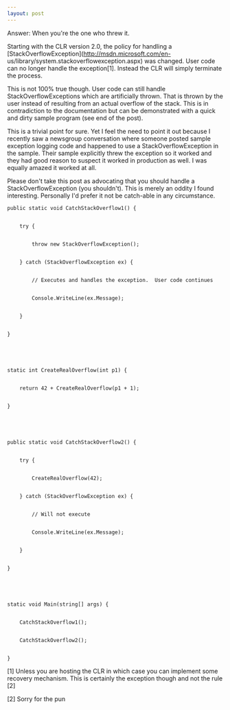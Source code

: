 ```yaml
---
layout: post
---
```

Answer: When you're the one who threw it.

Starting with the CLR version 2.0, the policy for handling a
[StackOverflowException](http://msdn.microsoft.com/en-
us/library/system.stackoverflowexception.aspx) was changed. User code can no
longer handle the exception[1]. Instead the CLR will simply terminate the
process.

This is not 100% true though. User code can still handle
StackOverflowExceptions which are artificially thrown. That is thrown by the
user instead of resulting from an actual overflow of the stack. This is in
contradiction to the documentation but can be demonstrated with a quick and
dirty sample program (see end of the post).

This is a trivial point for sure. Yet I feel the need to point it out because
I recently saw a newsgroup conversation where someone posted sample exception
logging code and happened to use a StackOverflowException in the sample.
Their sample explicitly threw the exception so it worked and they had good
reason to suspect it worked in production as well. I was equally amazed it
worked at all.

Please don't take this post as advocating that you should handle a
StackOverflowException (you shouldn't). This is merely an oddity I found
interesting. Personally I'd prefer it not be catch-able in any circumstance.

    
    
    public static void CatchStackOverflow1() {


        try {


            throw new StackOverflowException();


        } catch (StackOverflowException ex) {


            // Executes and handles the exception.  User code continues


            Console.WriteLine(ex.Message);


        }


    }


    


    static int CreateRealOverflow(int p1) {


        return 42 + CreateRealOverflow(p1 + 1);


    }


    


    public static void CatchStackOverflow2() {


        try {


            CreateRealOverflow(42);


        } catch (StackOverflowException ex) {


            // Will not execute


            Console.WriteLine(ex.Message);


        }


    }


    


    static void Main(string[] args) {


        CatchStackOverflow1();


        CatchStackOverflow2();


    }

[1] Unless you are hosting the CLR in which case you can implement some
recovery mechanism. This is certainly the exception though and not the rule
[2]

[2] Sorry for the pun

